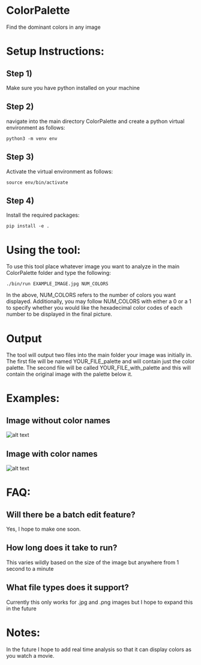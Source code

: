 # ColorPalette
Find the dominant colors in any image

# Setup Instructions:
## Step 1)
Make sure you have python installed on your machine

## Step 2)
navigate into the main directory ColorPalette and create a python virtual environment as follows:
```
python3 -m venv env
```

## Step 3)
Activate the virtual environment as follows:
```
source env/bin/activate
```

## Step 4)
Install the required packages:
```
pip install -e .
```

# Using the tool:
To use this tool place whatever image you want to analyze in the main ColorPalette folder and type the following:
```
./bin/run EXAMPLE_IMAGE.jpg NUM_COLORS
```
In the above, NUM_COLORS refers to the number of colors you want displayed. Additionally, you may follow NUM_COLORS with either a 0 or a 1 to specify whether you would like the hexadecimal color codes of each number to be displayed in the final picture.

# Output
The tool will output two files into the main folder your image was initially in. The first file will be named YOUR_FILE_palette and will contain just the color palette. The second file will be called YOUR_FILE_with_palette and this will contain the original image with the palette below it.

# Examples:
## Image without color names
![alt text](https://github.com/rodartha/ColorPalette/blob/master/Example/fox_with_palette.jpg)

## Image with color names
![alt text](https://github.com/rodartha/ColorPalette/blob/master/Example/fox_with_pallete_text.jpg)

# FAQ:
## Will there be a batch edit feature?
Yes, I hope to make one soon.
## How long does it take to run?
This varies wildly based on the size of the image but anywhere from 1 second to a minute
## What file types does it support?
Currently this only works for .jpg and .png images but I hope to expand this in the future

# Notes:
In the future I hope to add real time analysis so that it can display colors as you watch a movie.
